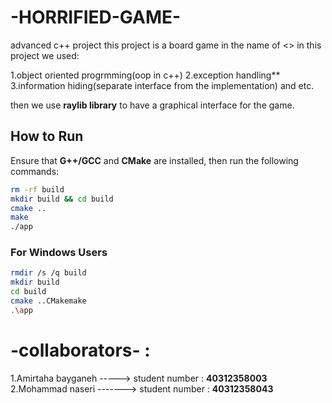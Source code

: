 # -HORRIFIED-GAME-

advanced c++ project
this project is a board game in the name of <<HORRIFIED>> 
in this project we used:

1.object oriented progrmming(oop in c++)
2.exception handling**
3.information hiding(separate interface from the implementation)
and etc.

then we use **raylib library** to have a graphical interface for the game.


## How to Run

Ensure that **G++/GCC** and **CMake** are installed, then run the following commands:

```sh
rm -rf build
mkdir build && cd build
cmake ..
make
./app
```
### **For Windows Users**  

```sh
rmdir /s /q build
mkdir build
cd build
cmake ..CMakemake
.\app
```

# -collaborators- :

1.Amirtaha bayganeh -----> student number : **40312358003**
2.Mohammad naseri -------> student number : **40312358043**